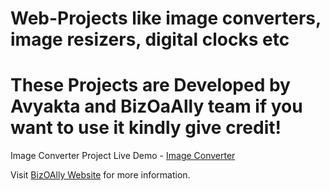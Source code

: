 # Web-Projects like image converters, image resizers, digital clocks etc
# These Projects are Developed by Avyakta and BizOaAlly team if you want to use it kindly give credit!

Image Converter Project Live Demo - [Image Converter](https://www.bizoally.com/image-converter)

Visit [BizOAlly Website](https://www.bizoally.com) for more information.



